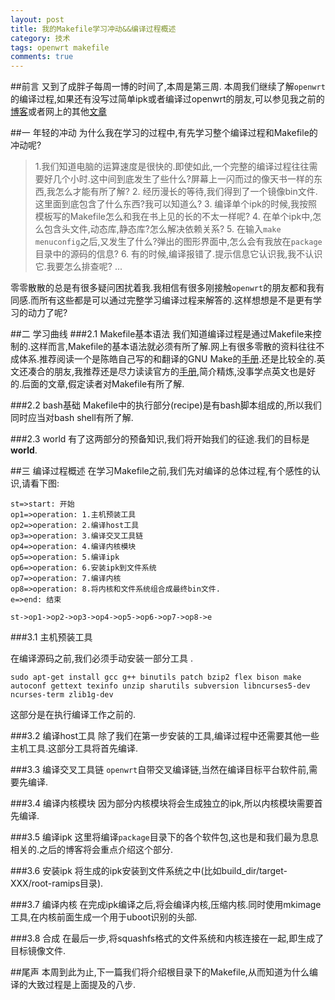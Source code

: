 ```yaml
---
layout: post
title: 我的Makefile学习冲动&&编译过程概述
category: 技术
tags: openwrt makefile
comments: true
---
```


##前言
又到了成胖子每周一博的时间了,本周是第三周.
本周我们继续了解`openwrt`的编译过程,如果还有没写过简单ipk或者编译过openwrt的朋友,可以参见我之前的[博客](http://blog.csdn.net/icy_river/article/details/48260859)或者网上的其他[文章](https://www.baidu.com/s?wd=%E7%BC%96%E8%AF%91openwrt&rsv_spt=1&rsv_iqid=0x8f1fcaec0016b4fc&issp=1&f=8&rsv_bp=0&rsv_idx=2&ie=utf-8&tn=baiduhome_pg&rsv_enter=1&rsv_sug3=15&rsv_sug1=10)

##一 年轻的冲动
为什么我在学习的过程中,有先学习整个编译过程和Makefile的冲动呢?
> 1.我们知道电脑的运算速度是很快的.即使如此,一个完整的编译过程往往需要好几个小时.这中间到底发生了些什么?屏幕上一闪而过的像天书一样的东西,我怎么才能有所了解?
> 2. 经历漫长的等待,我们得到了一个镜像bin文件.这里面到底包含了什么东西?我可以知道么?
> 3. 编译单个ipk的时候,我按照模板写的Makefile怎么和我在书上见的长的不太一样呢?
> 4. 在单个ipk中,怎么包含头文件,动态库,静态库?怎么解决依赖关系?
> 5. 在输入`make menuconfig`之后,又发生了什么?弹出的图形界面中,怎么会有我放在`package`目录中的源码的信息?
> 6. 有的时候,编译报错了.提示信息它认识我,我不认识它.我要怎么排查呢?
> ...

零零散散的总是有很多疑问困扰着我.我相信有很多刚接触`openwrt`的朋友都和我有同感.而所有这些都是可以通过完整学习编译过程来解答的.这样想想是不是更有学习的动力了呢?

##二 学习曲线
###2.1 Makefile基本语法
我们知道编译过程是通过Makefile来控制的.这样而言,Makefile的基本语法就必须有所了解.网上有很多零散的资料往往不成体系.推荐阅读一个是陈皓自己写的和翻译的GNU Make的[手册](http://blog.csdn.net/haoel/article/details/2886).还是比较全的.英文还凑合的朋友,我推荐还是尽力读读官方的[手册](https://www.gnu.org/software/make/manual/),简介精炼,没事学点英文也是好的.后面的文章,假定读者对Makefile有所了解.

###2.2 bash基础
Makefile中的执行部分(recipe)是有bash脚本组成的,所以我们同时应当对bash shell有所了解.

###2.3 world
有了这两部分的预备知识,我们将开始我们的征途.我们的目标是**world**.

##三 编译过程概述
在学习Makefile之前,我们先对编译的总体过程,有个感性的认识,请看下图:

```flow
st=>start: 开始
op1=>operation: 1.主机预装工具
op2=>operation: 2.编译host工具
op3=>operation: 3.编译交叉工具链
op4=>operation: 4.编译内核模块
op5=>operation: 5.编译ipk
op6=>operation: 6.安装ipk到文件系统
op7=>operation: 7.编译内核
op8=>operation: 8.将内核和文件系统组合成最终bin文件.
e=>end: 结束

st->op1->op2->op3->op4->op5->op6->op7->op8->e
```

###3.1 主机预装工具

在编译源码之前,我们必须手动安装一部分工具 .

```
sudo apt-get install gcc g++ binutils patch bzip2 flex bison make autoconf gettext texinfo unzip sharutils subversion libncurses5-dev ncurses-term zlib1g-dev
```

这部分是在执行编译工作之前的.

###3.2 编译host工具
除了我们在第一步安装的工具,编译过程中还需要其他一些主机工具.这部分工具将首先编译.

###3.3 编译交叉工具链
`openwrt`自带交叉编译链,当然在编译目标平台软件前,需要先编译.

###3.4 编译内核模块
因为部分内核模块将会生成独立的ipk,所以内核模块需要首先编译.

###3.5 编译ipk
这里将编译`package`目录下的各个软件包,这也是和我们最为息息相关的.之后的博客将会重点介绍这个部分.

###3.6 安装ipk
将生成的ipk安装到文件系统之中(比如build_dir/target-XXX/root-ramips目录).

###3.7 编译内核
在完成ipk编译之后,将会编译内核,压缩内核.同时使用mkimage工具,在内核前面生成一个用于uboot识别的头部.

###3.8 合成
在最后一步,将squashfs格式的文件系统和内核连接在一起,即生成了目标镜像文件.

##尾声
本周到此为止,下一篇我们将介绍根目录下的Makefile,从而知道为什么编译的大致过程是上面提及的八步.

